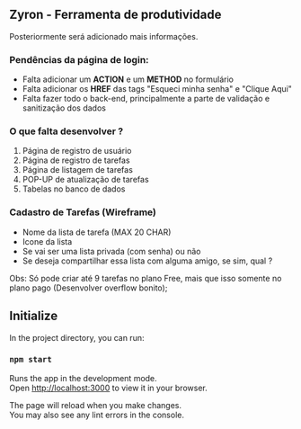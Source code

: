 ## Zyron - Ferramenta de produtividade
Posteriormente será adicionado mais informações.


### Pendências da página de login:
- Falta adicionar um **ACTION** e um **METHOD** no formulário
- Falta adicionar os **HREF** das tags <a> "Esqueci minha senha" e "Clique Aqui"
- Falta fazer todo o back-end, principalmente a parte de validação e sanitização dos dados

### O que falta desenvolver ?
1. Página de registro de usuário
2. Página de registro de tarefas
3. Página de listagem de tarefas
4. POP-UP de atualização de tarefas
5. Tabelas no banco de dados


### Cadastro de Tarefas (Wireframe)
- Nome da lista de tarefa (MAX 20 CHAR)
- Icone da lista
- Se vai ser uma lista privada (com senha) ou não
- Se deseja compartilhar essa lista com alguma amigo, se sim, qual ?

Obs: Só pode criar até 9 tarefas no plano Free, mais que isso somente no plano pago (Desenvolver overflow bonito);



## Initialize
In the project directory, you can run:

### `npm start`

Runs the app in the development mode.\
Open [http://localhost:3000](http://localhost:3000) to view it in your browser.

The page will reload when you make changes.\
You may also see any lint errors in the console.
